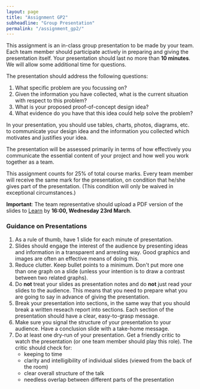 ```yaml
---
layout: page
title: "Assignment GP2"
subheadline: "Group Presentation"
permalink: "/assignment_gp2/"
---
```


This assignment is an in-class group presentation to be made by your team. Each team member should participate actively in preparing and giving the presentation itself.
Your presentation should last no more than **10 minutes**. We will allow some additional time for questions.

The presentation should address the following questions:

1. What specific problem are you focussing on?
2. Given the information you have collected, what is the current situation with respect to this problem?
3. What is your proposed proof-of-concept design idea?
4. What evidence do you have that this idea could help solve the problem?

In your presentation, you should use tables, charts, photos, diagrams, etc. to communicate your design idea and the information you collected which motivates and justifies your idea.

The presentation will be assessed primarily in terms of how effectively you communicate the essential content of your project and how well you work together as a team. 

This assignment counts for 25% of total course marks. Every team member will receive the same mark for the presentation, on condition that he/she gives part of the presentation. (This condition will only be waived in exceptional circumstances.)

**Important**: The team representative should upload a PDF version of the slides to [Learn](https://www.learn.ed.ac.uk/webapps/assignment/uploadAssignment?content_id=_1708518_1&course_id=_45101_1&assign_group_id=&mode=view) by **16:00, Wednesday 23rd March**.


### Guidance on Presentations

1. As a rule of thumb, have 1 slide for each minute of presentation.
2. Slides should engage the interest of the audience by presenting ideas and information in a transparent and arresting way. Good graphics and images are often an effective means of doing this. 
3. Reduce clutter. Keep bullet points to a minimum. Don't put more one than one graph on a slide (unless your intention is to draw a contrast between two related graphs).
3. Do **not** treat your slides as presentation notes and do **not** just read your slides to the audience.  This means that you need to prepare what you are going to say in advance of giving the presentation.
4. Break your presentation into sections, in the same way that you should break a written reseach report into sections. Each section of the presentation should have a clear, easy-to-grasp message.
5. Make sure you signal the structure of your presentation to your audience. Have a conclusion slide with a take-home message.
5. Do at least one dry-run of your presentation. Get a friendly critic to watch the presentation (or one team member should play this role). The critic should check for:
    * keeping to time
    * clarity and intelligibility of individual slides (viewed from the back of the room)
    * clear overall structure of the talk
    * needless overlap between different parts of the presentation
 